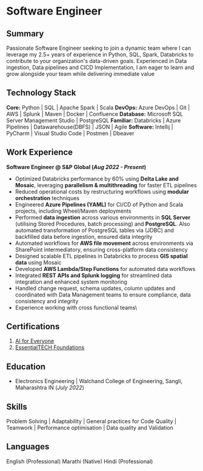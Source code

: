 # Software Engineer

## Summary
Passionate Software Engineer seeking to join a dynamic team where I can leverage my 2.5+ years of experience in Python, SQL, Spark, Databricks to contribute to your organization's data-driven goals. Experienced in Data ingestion, Data pipelines and CICD Implementation, I am eager to learn and grow alongside your team while delivering immediate value

## Technology Stack
**Core:** Python | SQL | Apache Spark | Scala
**DevOps:** Azure DevOps | Git | AWS | Splunk | Maven | Docker | Confluence
**Database:** Microsoft SQL Server Management Studio | PostgreSQL
**Familiar:** Databricks | Azure Pipelines | Datawarehouse(DBFS) | JSON | Agile
**Software:** Intellij | PyCharm | Visual Studio Code | Postmen | Dbeaver

## Work Experience

**Software Engineer @ S&P Global (_Aug 2022 - Present_)**
- Optimized Databricks performance by 60% using **Delta Lake and Mosaic**, leveraging **parallelism & multithreading** for faster ETL pipelines
- Reduced operational costs by restructuring workflows using **modular orchestration** techniques
- Engineered **Azure Pipelines (YAML)** for CI/CD of Python and Scala projects, including Wheel/Maven deployments
- Performed **data ingestion** across various environments in **SQL Server** (utilising Stored Procedures, batch processing) and **PostgreSQL**. Also automated transformation of PostgreSQL tables via (JDBC) and backfilled data before ingestion, ensured data integrity
- Automated workflows for **AWS file movement** across environments via SharePoint intermediatory, ensuring cross-platform data consistency
- Designed scalable ETL pipelines in Databricks to process **GIS spatial data** using Mosaic
- Developed **AWS Lambda/Step Functions** for automated data workflows
- Integrated **REST APIs and Splunk logging** for streamlined data integration and enhanced system monitoring
- Handled change request, schema updates, column updates and coordinated with Data Management teams to ensure compliance, data consistency and integrity
- Experience working with cross functional teams\

## Certifications
1. [AI for Everyone](https://badges.spglobal.com/170f4e8a-68f0-43c5-b864-5c86d0f5f69f#acc.iZFOme5j)
2. [EssentialTECH Foundations](https://badges.spglobal.com/131e1e56-e306-47f5-b4c9-184923baf2d9#acc.huYOqo02)

## Education
- Electronics Engineering | Walchand College of Engineering, Sangli, Maharashtra IN (_July 2022_)

## Skills
Problem Solving | Adaptability | General practices for Code Quality | Teamwork | Performance optimisation | Data quality and Validation

## Languages
English (Professional)
Marathi (Native)
Hindi (Professional)